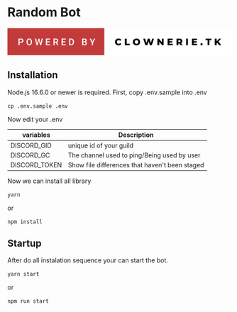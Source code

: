 # Random Bot 

[![forthebadge](./md/powered-by-clownerie.tk.svg)](http://clownerie.tk)

## Installation 

Node.js 16.6.0 or newer is required.
First, copy .env.sample into .env

```shell
cp .env.sample .env
```
Now edit your .env

| variables | Description |
| --- | --- |
| DISCORD_GID | unique id of your guild |
| DISCORD_GC | The channel used to ping/Being used by user |
| DISCORD_TOKEN | Show file differences that haven't been staged |

Now we can install all library
```
yarn 
```
or
```
npm install
```

## Startup
After do all instalation sequence your can start the bot.

```
yarn start
```
or
```
npm run start
```
